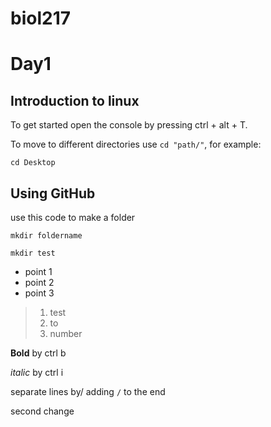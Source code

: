 # biol217
# Day1 
## Introduction to linux

To get started open the console by pressing ctrl + alt + T.

To move to different directories use `cd "path/"`, for example:
```
cd Desktop
```




## Using GitHub

use this code to make a folder

` mkdir foldername `

```
mkdir test
```

- point 1
- point 2
- point 3

>1. test
>2. to
>3. number
   
**Bold** by ctrl b

*italic* by ctrl i

separate lines by/
adding `/` to the end


second change